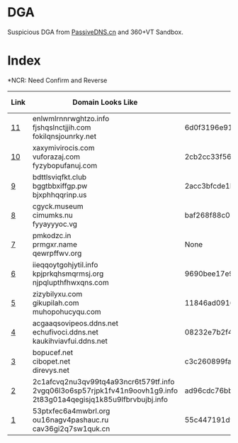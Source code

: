 # DGA
Suspicious DGA from [PassiveDNS.cn](https://passivedns.cn/) and 360+VT Sandbox.
# Index
*NCR: Need Confirm and Reverse 

Link | Domain Looks Like | MD5 | Source | Additional Info
---|---|---|---|---
[11](https://github.com/360netlab/DGA/issues/11) | enlwmlrnnrwghtzo.info<br>fjshqslnctjjih.com<br>fokilqnsjounrky.net | 6d0f3196e91f8ae640791d5bb0d466b7 | VT  |  NCR
[10](https://github.com/360netlab/DGA/issues/10) | xaxymivirocis.com<br>vuforazaj.com<br>fyzybopufanuj.com | 2cb2cc33f56f0d6bada25dad5a18c767 | VT  |  NCR
[9](https://github.com/360netlab/DGA/issues/9) | bdttlsviqfkt.club<br>bggtbbxiffgp.pw<br>bjxphhqqrinp.us | 2acc3bfcde1bc81af00186d4ed977ffa | VT  |  Done<br>New seed of Tinba
[8](https://github.com/360netlab/DGA/issues/8) | cgyck.museum<br>cimumks.nu<br>fyyayyyoc.vg | baf268f88c0bf8501efe2cdeee712ce1 | VT  |  NCR
[7](https://github.com/360netlab/DGA/issues/7) | pmkodzc.in<br>prmgxr.name<br>qewrpffwv.org | None  | PDNS  |  NCR
[6](https://github.com/360netlab/DGA/issues/6) | iieqqoytgohjytil.info<br>kpjprkqhsmqrmsj.org<br>njpqlupthfhwxqns.com | 9690bee17e9d4b83ae584f5d91849a6e  | VT  |  NCR
[5](https://github.com/360netlab/DGA/issues/5) | zizybilyxu.com<br>gikupilah.com<br>muhopohucyqu.com | 11846ad0916e66a25defcf41b676d0f7  | VT  |  NCR
[4](https://github.com/360netlab/DGA/issues/4) | acgaaqsovipeos.ddns.net<br>echufivoci.ddns.net<br>kaukihviavfui.ddns.net | 08232e7b2f4d1753bc872a100673b05a  | 360 Sandbox  |  Done<br> DGA of symmi
[3](https://github.com/360netlab/DGA/issues/3) | bopucef.net<br>cibopet.net<br>direvys.net | c3c260899fa7caea5edc4cfe5ad57e9c  | VT  |  NCR
[2](https://github.com/360netlab/DGA/issues/2) | 2c1afcvq2nu3qv99tq4a93ncr6t579tf.info<br>2vgq06l3o6sp57rjpk1fv41n9oovh1g9.info<br>2t83g01a4qegisjq1k85u9lfbrvbujbj.info | ad96cdc76bb48811adc89fb56805e2ba  | VT  | NCR
[1](https://github.com/360netlab/DGA/issues/1) | 53ptxfec6a4mwbrl.org<br>ou16nagv4pashauc.ru<br>cav36gi2q7sw1quk.cn | 55c447191d9566c7442e25c4caf0d2fe  | PDNS + 360 Sandbox  | NCR
